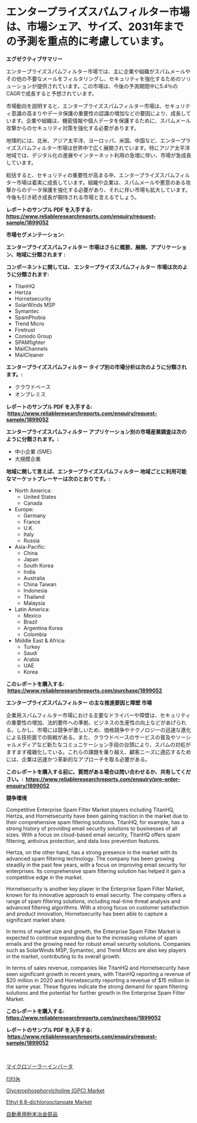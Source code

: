 <p><h1>エンタープライズスパムフィルター市場は、市場シェア、サイズ、2031年までの予測を重点的に考慮しています。</h1></p><p><strong>エグゼクティブサマリー</strong></p>
<p><p>エンタープライズスパムフィルター市場では、主に企業や組織がスパムメールやその他の不要なメールをフィルタリングし、セキュリティを強化するためのソリューションが提供されています。この市場は、今後の予測期間中に5.4％のCAGRで成長すると予想されています。</p><p>市場動向を説明すると、エンタープライズスパムフィルター市場は、セキュリティ意識の高まりやデータ保護の重要性の認識の増加などの要因により、成長しています。企業や組織は、機密情報や個人データを保護するために、スパムメール攻撃からのセキュリティ対策を強化する必要があります。</p><p>地理的には、北米、アジア太平洋、ヨーロッパ、米国、中国など、エンタープライズスパムフィルター市場は世界中で広く展開されています。特にアジア太平洋地域では、デジタル化の進展やインターネット利用の急増に伴い、市場が急成長しています。</p><p>総括すると、セキュリティの重要性が高まる中、エンタープライズスパムフィルター市場は着実に成長しています。組織や企業は、スパムメールや悪意のある攻撃からのデータ保護を強化する必要があり、それに伴い市場も拡大しています。今後も引き続き成長が期待される市場と言えるでしょう。</p></p>
<p><strong>レポートのサンプル PDF を入手する: <a href="https://www.reliableresearchreports.com/enquiry/request-sample/1899052">https://www.reliableresearchreports.com/enquiry/request-sample/1899052</a></strong></p>
<p><strong>市場セグメンテーション:</strong></p>
<p><strong> エンタープライズスパムフィルター 市場はさらに概要、展開、アプリケーション、地域に分類されます :</strong></p>
<p><strong>コンポーネントに関しては、 エンタープライズスパムフィルター 市場は次のように分類されます: &nbsp;</strong></p>
<p><ul><li>TitanHQ</li><li>Hertza</li><li>Hornetsecurity</li><li>SolarWinds MSP</li><li>Symantec</li><li>SpamPhobia</li><li>Trend Micro</li><li>Firetrust</li><li>Comodo Group</li><li>SPAMfighter</li><li>MailChannels</li><li>MailCleaner</li></ul></p>
<p><strong> エンタープライズスパムフィルター タイプ別の市場分析は次のように分類されます。:</strong></p>
<p><ul><li>クラウドベース</li><li>オンプレミス</li></ul></p>
<p><strong>レポートのサンプル PDF を入手する: &nbsp;<a href="https://www.reliableresearchreports.com/enquiry/request-sample/1899052">https://www.reliableresearchreports.com/enquiry/request-sample/1899052</a></strong></p>
<p><strong> エンタープライズスパムフィルター アプリケーション別の市場産業調査は次のように分類されます。:</strong></p>
<p><ul><li>中小企業 (SME)</li><li>大規模企業</li></ul></p>
<p><strong>地域に関して言えば、エンタープライズスパムフィルター 地域ごとに利用可能なマーケットプレーヤーは次のとおりです。:</strong></p>
<p><ul>
    <li>
        North America:
        <ul>
            <li>United States</li>
            <li>Canada</li>
        </ul>
    </li>
    <li>
        Europe:
        <ul>
            <li>Germany</li>
            <li>France</li>
            <li>U.K.</li>
            <li>Italy</li>
            <li>Russia</li>
        </ul>
    </li>
    <li>
        Asia-Pacific:
        <ul>
            <li>China</li>
            <li>Japan</li>
            <li>South Korea</li>
            <li>India</li>
            <li>Australia</li>
            <li>China Taiwan</li>
            <li>Indonesia</li>
            <li>Thailand</li>
            <li>Malaysia</li>
        </ul>
    </li>
    <li>
        Latin America:
        <ul>
            <li>Mexico</li>
            <li>Brazil</li>
            <li>Argentina Korea</li>
            <li>Colombia</li>
        </ul>
    </li>
    <li>
        Middle East & Africa:
        <ul>
            <li>Turkey</li>
            <li>Saudi</li>
            <li>Arabia</li>
            <li>UAE</li>
            <li>Korea</li>
        </ul>
    </li>
    </ul></p>
<p><strong>このレポートを購入する: &nbsp;<a href="https://www.reliableresearchreports.com/purchase/1899052">https://www.reliableresearchreports.com/purchase/1899052</a></strong></p>
<p><strong>エンタープライズスパムフィルター の主な推進要因と障壁 市場</strong></p>
<p><p>企業用スパムフィルター市場における主要なドライバーや障壁は、セキュリティの重要性の増加、法的要件への準拠、ビジネスの生産性の向上などがあげられる。しかし、市場には競争が激しいため、価格競争やテクノロジーの迅速な進化による技術面での挑戦がある。また、クラウドベースのサービスの普及やソーシャルメディアなど新たなコミュニケーション手段の台頭により、スパムの対処がますます複雑化している。これらの課題を乗り越え、顧客ニーズに適応するためには、企業は迅速かつ革新的なアプローチを取る必要がある。</p></p>
<p><strong>このレポートを購入する前に、質問がある場合は問い合わせるか、共有してください。:&nbsp; <a href="https://www.reliableresearchreports.com/enquiry/pre-order-enquiry/1899052">https://www.reliableresearchreports.com/enquiry/pre-order-enquiry/1899052</a></strong></p>
<p><strong>競争環境</strong></p>
<p><p>Competitive Enterprise Spam Filter Market players including TitanHQ, Hertza, and Hornetsecurity have been gaining traction in the market due to their comprehensive spam filtering solutions. TitanHQ, for example, has a strong history of providing email security solutions to businesses of all sizes. With a focus on cloud-based email security, TitanHQ offers spam filtering, antivirus protection, and data loss prevention features.</p><p>Hertza, on the other hand, has a strong presence in the market with its advanced spam filtering technology. The company has been growing steadily in the past few years, with a focus on improving email security for enterprises. Its comprehensive spam filtering solution has helped it gain a competitive edge in the market.</p><p>Hornetsecurity is another key player in the Enterprise Spam Filter Market, known for its innovative approach to email security. The company offers a range of spam filtering solutions, including real-time threat analysis and advanced filtering algorithms. With a strong focus on customer satisfaction and product innovation, Hornetsecurity has been able to capture a significant market share.</p><p>In terms of market size and growth, the Enterprise Spam Filter Market is expected to continue expanding due to the increasing volume of spam emails and the growing need for robust email security solutions. Companies such as SolarWinds MSP, Symantec, and Trend Micro are also key players in the market, contributing to its overall growth.</p><p>In terms of sales revenue, companies like TitanHQ and Hornetsecurity have seen significant growth in recent years, with TitanHQ reporting a revenue of $20 million in 2020 and Hornetsecurity reporting a revenue of $15 million in the same year. These figures indicate the strong demand for spam filtering solutions and the potential for further growth in the Enterprise Spam Filter Market.</p></p>
<p><strong>このレポートを購入する: &nbsp; <a href="https://www.reliableresearchreports.com/purchase/1899052">https://www.reliableresearchreports.com/purchase/1899052</a></strong></p>
<p><strong>レポートのサンプル PDF を入手する: &nbsp;<a href="https://www.reliableresearchreports.com/enquiry/request-sample/1899052">https://www.reliableresearchreports.com/enquiry/request-sample/1899052</a></strong><strong></strong></p>
<p>&nbsp;</p>
<p><p><a href="https://medium.com/@sashabeier2023/%E3%83%9E%E3%82%A4%E3%82%AF%E3%83%AD%E3%82%BD%E3%83%BC%E3%83%A9%E3%83%BC%E3%82%A4%E3%83%B3%E3%83%90%E3%83%BC%E3%82%BF%E3%83%BC%E5%B8%82%E5%A0%B4-2031%E5%B9%B4%E3%81%BE%E3%81%A7%E3%81%AE%E6%88%90%E5%8A%9F%E3%81%97%E3%81%9F%E3%83%93%E3%82%B8%E3%83%8D%E3%82%B9%E6%88%A6%E7%95%A5%E3%81%AE%E9%8D%B5-af275662f6ee">マイクロソーラーインバータ</a></p><p><a href="https://medium.com/@sherlock567567/%ED%8B%B0%ED%83%80%EB%8A%84-%EC%8B%9C%EC%9E%A5%EC%9D%80-%EC%8B%9C%EC%9E%A5-%EC%A0%90%EC%9C%A0%EC%9C%A8-%EA%B7%9C%EB%AA%A8-%EB%B0%8F-2031%EB%85%84%EA%B9%8C%EC%A7%80-%EC%98%88%EC%83%81%EB%90%98%EB%8A%94-%EC%A0%84%EB%A7%9D%EC%97%90-%EC%B4%88%EC%A0%90%EC%9D%84-%EB%A7%9E%EC%B6%94%EA%B3%A0-%EC%9E%88%EC%8A%B5%EB%8B%88%EB%8B%A4-773e1794835c">티타늄</a></p><p><a href="https://github.com/luckyshygirl/Market-Research-Report-List-3/blob/main/glycerophosphorylcholine-gpc-market.md">Glycerophosphorylcholine (GPC) Market</a></p><p><a href="https://github.com/markusgodoy/Market-Research-Report-List-2/blob/main/ethyl-68-dichlorooctanoate-market.md">Ethyl 6,8-dichlorooctanoate Market</a></p><p><a href="https://medium.com/@valeridd446677/%E8%87%AA%E5%8B%95%E8%BB%8A%E7%94%A8%E7%B2%89%E6%9C%AB%E5%86%B6%E9%87%91%E9%83%A8%E5%93%81%E5%B8%82%E5%A0%B4-%E6%88%90%E5%8A%9F%E3%81%99%E3%82%8B%E3%83%93%E3%82%B8%E3%83%8D%E3%82%B9%E6%88%A6%E7%95%A5%E3%81%AE%E9%8D%B52031%E5%B9%B4%E3%81%BE%E3%81%A7%E3%81%AE%E4%BA%88%E6%B8%AC-85629bfea027">自動車用粉末冶金部品</a></p></p>